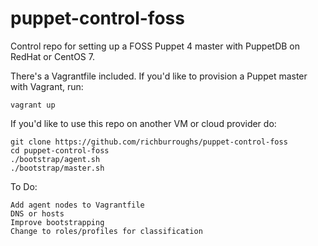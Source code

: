 # puppet-control-foss
Control repo for setting up a FOSS Puppet 4 master with PuppetDB on RedHat or
CentOS 7.

There's a Vagrantfile included. If you'd like to provision a Puppet master
with Vagrant, run:

```
vagrant up
```

If you'd like to use this repo on another VM or cloud provider do:

```
git clone https://github.com/richburroughs/puppet-control-foss
cd puppet-control-foss
./bootstrap/agent.sh
./bootstrap/master.sh
```

To Do:

```
Add agent nodes to Vagrantfile
DNS or hosts
Improve bootstrapping
Change to roles/profiles for classification
```
